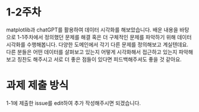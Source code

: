 # 1-2주차

matplotlib과 chatGPT를 활용하여 데이터 시각화를 해보았습니다. 배운 내용을 바탕으로 1-1주차에서 정의했던 문제를 해결 혹은 더 구체적인 문제를 파악하기 위해 데이터 시각화를 수행해봅니다. 다양한 도메인에서 각기 다른 문제를 정의해보고 계실텐데요. 다른 분들은 어떤 데이터를 살펴보고 있는지 어떻게 시각화해서 접근하고 있는지 파악해보고 칭찬도 해주시고 서로 더 좋은 점들이 있다면 피드백해주셔도 좋을 것 같아요. 


# 과제 제출 방식

1-1에 제출한 issue를 edit하여 추가 작성해주시면 되겠습니다.